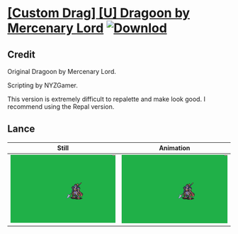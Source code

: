 # [\[Custom Drag\] \[U\] Dragoon by Mercenary Lord](./) [![Downlod](https://img.shields.io/badge/Download--red?style=social&logo=github)](https://minhaskamal.github.io/DownGit/#/home?url=https://github.com/Klokinator/FE-Repo/tree/main/Battle%20Animations%2FInfantry%20-%20(Lnc)%20Soldiers%2C%20Halberdiers%2F%5BCustom%20Drag%5D%20%5BU%5D%20Dragoon%20by%20Mercenary%20Lord%2F2.%20Lance)

## Credit

Original Dragoon by Mercenary Lord.

Scripting by NYZGamer.

This version is extremely difficult to repalette and make look good. I recommend using the Repal version.

## Lance

| Still | Animation |
| :---: | :-------: |
| ![Lance still](./Lance_000.png) | ![Lance animation](./Lance.gif) |

